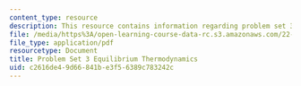 ```yaml
---
content_type: resource
description: This resource contains information regarding problem set 3.
file: /media/https%3A/open-learning-course-data-rc.s3.amazonaws.com/22-14-materials-in-nuclear-engineering-spring-2015/c2616de49d66841be3f56389c783242c_MIT22_14S15_Pset3.pdf
file_type: application/pdf
resourcetype: Document
title: Problem Set 3 Equilibrium Thermodynamics
uid: c2616de4-9d66-841b-e3f5-6389c783242c
---
```

